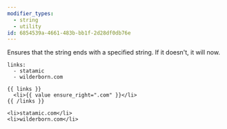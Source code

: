 ```yaml
---
modifier_types:
  - string
  - utility
id: 6854539a-4661-483b-bb1f-2d28df0db76e
---
```

Ensures that the string ends with a specified string. If it doesn't, it will now.

```.language-yaml
links:
  - statamic
  - wilderborn.com
```

```
{{ links }}
  <li>{{ value ensure_right=".com" }}</li>
{{ /links }}
```

```.language-output
<li>statamic.com</li>
<li>wilderborn.com</li>
```
